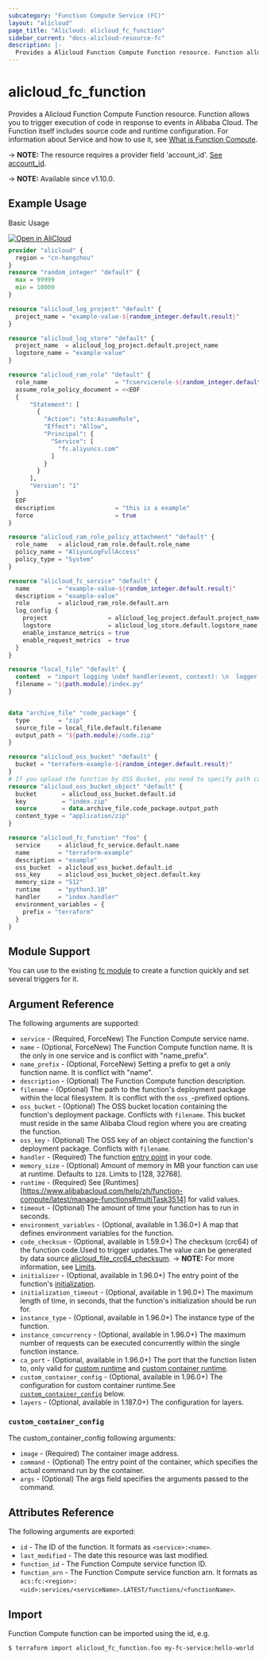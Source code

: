 ```yaml
---
subcategory: "Function Compute Service (FC)"
layout: "alicloud"
page_title: "Alicloud: alicloud_fc_function"
sidebar_current: "docs-alicloud-resource-fc"
description: |-
  Provides a Alicloud Function Compute Function resource. Function allows you to trigger execution of code in response to events in Alibaba Cloud. The Function itself includes source code and runtime configuration.
---
```


# alicloud_fc_function

Provides a Alicloud Function Compute Function resource. Function allows you to trigger execution of code in response to events in Alibaba Cloud. The Function itself includes source code and runtime configuration.
 For information about Service and how to use it, see [What is Function Compute](https://www.alibabacloud.com/help/en/fc/developer-reference/api-createfunction).

-> **NOTE:** The resource requires a provider field 'account_id'. [See account_id](https://www.terraform.io/docs/providers/alicloud/index.html#account_id).

-> **NOTE:** Available since v1.10.0.

## Example Usage

Basic Usage

<div style="display: block;margin-bottom: 40px;"><div class="oics-button" style="float: right;position: absolute;margin-bottom: 10px;">
  <a href="https://api.aliyun.com/terraform?resource=alicloud_fc_function&exampleId=845c1d41-b528-e598-35fd-2d8154569f4db35523af&activeTab=example&spm=docs.r.fc_function.0.845c1d41b5&intl_lang=EN_US" target="_blank">
    <img alt="Open in AliCloud" src="https://img.alicdn.com/imgextra/i1/O1CN01hjjqXv1uYUlY56FyX_!!6000000006049-55-tps-254-36.svg" style="max-height: 44px; max-width: 100%;">
  </a>
</div></div>

```terraform
provider "alicloud" {
  region = "cn-hangzhou"
}
resource "random_integer" "default" {
  max = 99999
  min = 10000
}

resource "alicloud_log_project" "default" {
  project_name = "example-value-${random_integer.default.result}"
}

resource "alicloud_log_store" "default" {
  project_name  = alicloud_log_project.default.project_name
  logstore_name = "example-value"
}

resource "alicloud_ram_role" "default" {
  role_name                   = "fcservicerole-${random_integer.default.result}"
  assume_role_policy_document = <<EOF
  {
      "Statement": [
        {
          "Action": "sts:AssumeRole",
          "Effect": "Allow",
          "Principal": {
            "Service": [
              "fc.aliyuncs.com"
            ]
          }
        }
      ],
      "Version": "1"
  }
  EOF
  description                 = "this is a example"
  force                       = true
}

resource "alicloud_ram_role_policy_attachment" "default" {
  role_name   = alicloud_ram_role.default.role_name
  policy_name = "AliyunLogFullAccess"
  policy_type = "System"
}

resource "alicloud_fc_service" "default" {
  name        = "example-value-${random_integer.default.result}"
  description = "example-value"
  role        = alicloud_ram_role.default.arn
  log_config {
    project                 = alicloud_log_project.default.project_name
    logstore                = alicloud_log_store.default.logstore_name
    enable_instance_metrics = true
    enable_request_metrics  = true
  }
}

resource "local_file" "default" {
  content  = "import logging \ndef handler(event, context): \n  logger = logging.getLogger() \n  logger.info('hello world') \n  return 'hello world'"
  filename = "${path.module}/index.py"
}


data "archive_file" "code_package" {
  type        = "zip"
  source_file = local_file.default.filename
  output_path = "${path.module}/code.zip"
}

resource "alicloud_oss_bucket" "default" {
  bucket = "terraform-example-${random_integer.default.result}"
}
# If you upload the function by OSS Bucket, you need to specify path can't upload by content.
resource "alicloud_oss_bucket_object" "default" {
  bucket       = alicloud_oss_bucket.default.id
  key          = "index.zip"
  source       = data.archive_file.code_package.output_path
  content_type = "application/zip"
}

resource "alicloud_fc_function" "foo" {
  service     = alicloud_fc_service.default.name
  name        = "terraform-example"
  description = "example"
  oss_bucket  = alicloud_oss_bucket.default.id
  oss_key     = alicloud_oss_bucket_object.default.key
  memory_size = "512"
  runtime     = "python3.10"
  handler     = "index.handler"
  environment_variables = {
    prefix = "terraform"
  }
}
```

## Module Support

You can use to the existing [fc module](https://registry.terraform.io/modules/terraform-alicloud-modules/fc/alicloud) 
to create a function quickly and set several triggers for it.

## Argument Reference

The following arguments are supported:

* `service` - (Required, ForceNew) The Function Compute service name.
* `name` - (Optional, ForceNew) The Function Compute function name. It is the only in one service and is conflict with "name_prefix".
* `name_prefix` - (Optional, ForceNew) Setting a prefix to get a only function name. It is conflict with "name".
* `description` - (Optional) The Function Compute function description.
* `filename` - (Optional) The path to the function's deployment package within the local filesystem. It is conflict with the `oss_`-prefixed options.
* `oss_bucket` - (Optional) The OSS bucket location containing the function's deployment package. Conflicts with `filename`. This bucket must reside in the same Alibaba Cloud region where you are creating the function.
* `oss_key` - (Optional) The OSS key of an object containing the function's deployment package. Conflicts with `filename`.
* `handler` - (Required) The function [entry point](https://www.alibabacloud.com/help/doc-detail/157704.htm) in your code.
* `memory_size` - (Optional) Amount of memory in MB your function can use at runtime. Defaults to `128`. Limits to [128, 32768].
* `runtime` - (Required) See [Runtimes][https://www.alibabacloud.com/help/zh/function-compute/latest/manage-functions#multiTask3514] for valid values.
* `timeout` - (Optional) The amount of time your function has to run in seconds.
* `environment_variables` - (Optional, available in 1.36.0+) A map that defines environment variables for the function.
* `code_checksum` - (Optional, available in 1.59.0+) The checksum (crc64) of the function code.Used to trigger updates.The value can be generated by data source [alicloud_file_crc64_checksum](https://www.terraform.io/docs/providers/alicloud/d/file_crc64_checksum).
-> **NOTE:** For more information, see [Limits](https://www.alibabacloud.com/help/doc-detail/51907.htm).
* `initializer` - (Optional, available in 1.96.0+) The entry point of the function's [initialization](https://www.alibabacloud.com/help/doc-detail/157704.htm).
* `initialization_timeout` - (Optional, available in 1.96.0+) The maximum length of time, in seconds, that the function's initialization should be run for.
* `instance_type` - (Optional, available in 1.96.0+) The instance type of the function.
* `instance_concurrency` - (Optional, available in 1.96.0+) The maximum number of requests can be executed concurrently within the single function instance.
* `ca_port` - (Optional, available in 1.96.0+) The port that the function listen to, only valid for [custom runtime](https://www.alibabacloud.com/help/doc-detail/132044.htm) and [custom container runtime](https://www.alibabacloud.com/help/doc-detail/179368.htm).
* `custom_container_config` - (Optional, available in 1.96.0+) The configuration for custom container runtime.See [`custom_container_config`](#custom_container_config) below.
* `layers` - (Optional, available in 1.187.0+) The configuration for layers.


### `custom_container_config`

The custom_container_config following arguments:

* `image` - (Required) The container image address.
* `command` - (Optional) The entry point of the container, which specifies the actual command run by the container.
* `args` - (Optional) The args field specifies the arguments passed to the command.

## Attributes Reference

The following arguments are exported:

* `id` - The ID of the function. It formats as `<service>:<name>`.
* `last_modified` - The date this resource was last modified.
* `function_id` - The Function Compute service function ID.
* `function_arn` - The Function Compute service function arn. It formats as `acs:fc:<region>:<uid>:services/<serviceName>.LATEST/functions/<functionName>`.

## Import

Function Compute function can be imported using the id, e.g.

```shell
$ terraform import alicloud_fc_function.foo my-fc-service:hello-world
```
